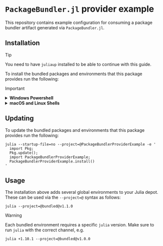 # `PackageBundler.jl` provider example

This repository contains example configuration for consuming a package bundler
artifact generated via `PackageBundler.jl`.

## Installation

> [!TIP]
>
> You need to have `juliaup` installed to be able to continue with this guide.

To install the bundled packages and environments that this package provides
run the following:

> [!IMPORTANT]
> <details>
>  <summary><strong>Windows Powershell</strong></summary>
>  
> Copy and run the below code in a terminal:
>
> ```
> julia --startup-file=no --project=@PackageBundlerProviderExample -e '
>   import Pkg;
>   Pkg.add(; url = \"https://github.com/MichaelHatherly/package-bundler-provider-example\");
>   import PackageBundlerProviderExample;
>   PackageBundlerProviderExample.install()
> '
> ```
> </details>
>
> <details>
>  <summary><strong>macOS and Linux Shells</strong></summary>
>
> Copy and run the below code in a terminal:
>
> ```
> julia --startup-file=no --project=@PackageBundlerProviderExample -e '
>   import Pkg;
>   Pkg.add(; url = "https://github.com/MichaelHatherly/package-bundler-provider-example");
>   import PackageBundlerProviderExample;
>   PackageBundlerProviderExample.install()
> '
> ```
> </details>

## Updating

To update the bundled packages and environments that this package provides
run the following:

```
julia --startup-file=no --project=@PackageBundlerProviderExample -e '
  import Pkg;
  Pkg.update();
  import PackageBundlerProviderExample;
  PackageBundlerProviderExample.install()
'
```

## Usage

The installation above adds several global environments to your Julia depot. These can be used
via the `--project=@` syntax as follows:

```
julia --project=@bundled@v1.1.0
```

> [!WARNING]
>
> Each bundled environment requires a specific `julia` version. Make sure to run `julia` with
> the correct channel, e.g.
>
> ```
> julia +1.10.1 --project=@bundled@v1.0.0
> ```
